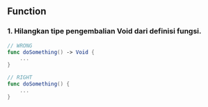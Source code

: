 ## Function

### 1. Hilangkan tipe pengembalian Void dari definisi fungsi. 

```swift
// WRONG
func doSomething() -> Void {
    ...
}

// RIGHT
func doSomething() {
    ...
}
```